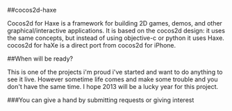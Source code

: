 ##cocos2d-haxe

Cocos2d for Haxe is a framework for building 2D games, demos, and other graphical/interactive applications. It is based on the cocos2d design: it uses the same concepts, but instead of using objective-c or python it uses Haxe. cocos2d for haXe is a direct port from cocos2d for iPhone.


##When will be ready?

This is one of the projects i'm proud i've started and want to do anything to see it live. However sometime life comes and make some trouble and you don't have the same time. I hope 2013 will be a lucky year for this project.

###You can give a hand by submitting requests or giving interest